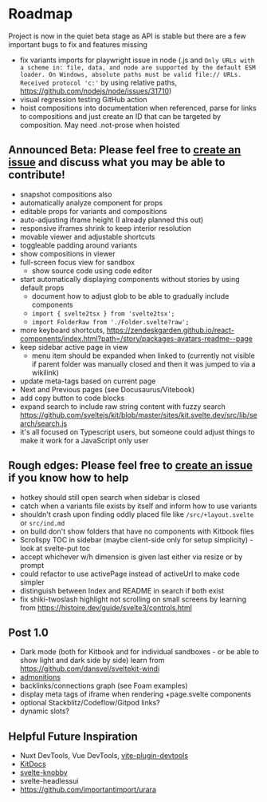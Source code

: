 # Roadmap

Project is now in the quiet beta stage as API is stable but there are a few important bugs to fix and features missing
- fix variants imports for playwright issue in node (.js and `Only URLs with a scheme in: file, data, and node are supported by the default ESM loader. On Windows, absolute paths must be valid file:// URLs. Received protocol 'c:'` by using relative paths, https://github.com/nodejs/node/issues/31710)
- visual regression testing GitHub action
- hoist compositions into documentation when referenced, parse for links to compositions and just create an ID that can be targeted by composition. May need .not-prose when hoisted

## Announced Beta: Please feel free to [create an issue](https://github.com/jacob-8/kitbook/issues/new) and discuss what you may be able to contribute!
- snapshot compositions also
- automatically analyze component for props
- editable props for variants and compositions
- auto-adjusting iframe height (I already planned this out)
- responsive iframes shrink to keep interior resolution
- movable viewer and adjustable shortcuts
- toggleable padding around variants
- show compositions in viewer
- full-screen focus view for sandbox
  - show source code using code editor <!-- i-tabler-code"-->
- start automatically displaying components without stories by using default props
  - document how to adjust glob to be able to gradually include components
  - `import { svelte2tsx } from 'svelte2tsx';`
  - `import FolderRaw from './Folder.svelte?raw';`
- more keyboard shortcuts, https://zendeskgarden.github.io/react-components/index.html?path=/story/packages-avatars-readme--page
- keep sidebar active page in view
  - menu item should be expanded when linked to (currently not visible if parent folder was manually closed and then it was jumped to via a wikilink)
- update meta-tags based on current page
- Next and Previous pages (see Docusaurus/Vitebook)
- add copy button to code blocks
- expand search to include raw string content with fuzzy search https://github.com/sveltejs/kit/blob/master/sites/kit.svelte.dev/src/lib/search/search.js
- it's all focused on Typescript users, but someone could adjust things to make it work for a JavaScript only user

## Rough edges: Please feel free to [create an issue](https://github.com/jacob-8/kitbook/issues/new) if you know how to help
- hotkey should still open search when sidebar is closed
- catch when a variants file exists by itself and inform how to use variants
- shouldn't crash upon finding oddly placed file like `/src/+layout.svelte` or `src/ind.md`
- on build don't show folders that have no components with Kitbook files 
- Scrollspy TOC in sidebar (maybe client-side only for setup simplicity) - look at svelte-put toc
- accept whichever w/h dimension is given last either via resize or by prompt
- could refactor to use activePage instead of activeUrl to make code simpler
- distinguish between Index and README in search if both exist
- fix shiki-twoslash highlight not scrolling on small screens by learning from https://histoire.dev/guide/svelte3/controls.html

## Post 1.0
- Dark mode (both for Kitbook and for individual sandboxes - or be able to show light and dark side by side) learn from https://github.com/dansvel/sveltekit-windi
- [admonitions](https://docusaurus.io/docs/markdown-features/admonitions)
- backlinks/connections graph (see Foam examples)
- display meta tags of iframe when rendering +page.svelte components
- optional Stackblitz/Codeflow/Gitpod links? 
- dynamic slots?

## Helpful Future Inspiration

- Nuxt DevTools, Vue DevTools, [vite-plugin-devtools](https://github.com/pheno-agency/vite-plugin-devtools)
- [KitDocs](https://kit-docs.svelteness.dev/) 
- [svelte-knobby](https://github.com/Rich-Harris/svelte-knobby)
- svelte-headlessui
- https://github.com/importantimport/urara

